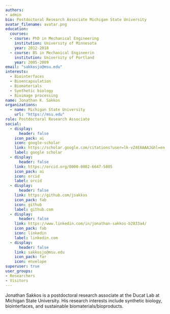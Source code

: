 ```yaml
---
authors:
- admin
bio: Postdoctoral Research Associate Michigan State University
avatar_filename: avatar.png
education:
  courses:
  - course: PhD in Mechanical Engineering
    institution: University of Minnesota
    year: 2012-2018
  - course: BS in Mechanical Engineerin
    institution: University of Portland
    year: 2005-2009
email: "sakkosjo@msu.edu"
interests:
  - Biointerfaces
  - Bioencapsulation
  - Biomaterials
  - Synthetic biology
  - Bioimage processing
name: Jonathan K. Sakkos
organizations:
  - name: Michigan State University
    url: "https://msu.edu"
role: Postdoctoral Research Associate
social:
  - display:
      header: false
    icon_pack: ai
    icon: google-scholar
    link: https://scholar.google.com/citations?user=lk-vZ4EAAAAJ&hl=en
    label: google scholar
  - display:
      header: false
    link: https://orcid.org/0000-0002-6647-5805
    icon_pack: ai
    icon: orcid
    label: orcid
  - display:
      header: false
    link: https://github.com/jsakkos
    icon_pack: fab
    icon: github
    label: github.com
  - display:
      header: false
    link: https://www.linkedin.com/in/jonathan-sakkos-b2833a4/
    icon_pack: fab
    icon: linkedin
    label: linkedin.com
  - display:
      header: false
    link: sakkosjo@msu.edu
    icon_pack: far
    icon: envelope
superuser: true
user_groups:
- Researchers
- Visitors
---
```


Jonathan Sakkos is a postdoctoral research associate at the Ducat Lab at Michigan State University. His research interests include synthetic biology, biointerfaces, and sustainable biomaterials/bioproducts.

